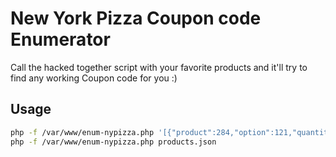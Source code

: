 # New York Pizza Coupon code Enumerator

Call the hacked together script with your favorite products and it'll try to find any working Coupon code for you :)

## Usage

```bash
php -f /var/www/enum-nypizza.php '[{"product":284,"option":121,"quantity":1},{"product":93,"option":8,"quantity":1},{"slices":[92,262],"option":3,"quantity":1}]'
php -f /var/www/enum-nypizza.php products.json
```
